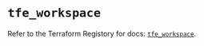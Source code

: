 # `tfe_workspace`

Refer to the Terraform Registory for docs: [`tfe_workspace`](https://registry.terraform.io/providers/hashicorp/tfe/0.46.0/docs/resources/workspace).
